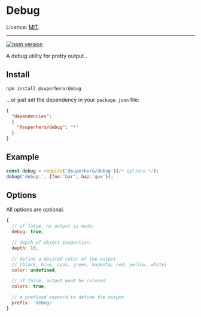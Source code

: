 # Debug

Licence: [MIT](https://opensource.org/licenses/MIT).

---

[![npm version](https://badge.fury.io/js/%40superhero%2Fdebug.svg)](https://badge.fury.io/js/%40superhero%2Fdebug)

A debug utility for pretty output..

## Install

`npm install @superhero/debug`

...or just set the dependency in your `package.json` file:

```json
{
  "dependencies":
  {
    "@superhero/debug": "*"
  }
}
```

## Example

```javascript
const debug = require('@superhero/debug')(/* options */);
debug('debug:', {foo:'bar', baz:'qux'});
```

## Options

All options are optional.

```javascript
{
  // if false, no output is made.
  debug: true,

  // depth of object inspection.
  depth: 10,

  // define a desired color of the output
  // [black, blue, cyan, green, magenta, red, yellow, white]
  color: undefined,

  // if false, output wont be colored
  colors: true,

  // a prefixed keyword to define the output
  prefix: 'debug:'
}
```
